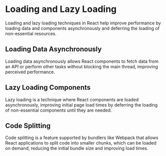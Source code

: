 # Loading and Lazy Loading

Loading and lazy loading techniques in React help improve performance by loading data and components asynchronously and deferring the loading of non-essential resources.

## Loading Data Asynchronously

Loading data asynchronously allows React components to fetch data from an API or perform other tasks without blocking the main thread, improving perceived performance.

## Lazy Loading Components

Lazy loading is a technique where React components are loaded asynchronously, improving initial page load times by deferring the loading of non-essential components until they are needed.

## Code Splitting

Code splitting is a feature supported by bundlers like Webpack that allows React applications to split code into smaller chunks, which can be loaded on demand, reducing the initial bundle size and improving load times.
